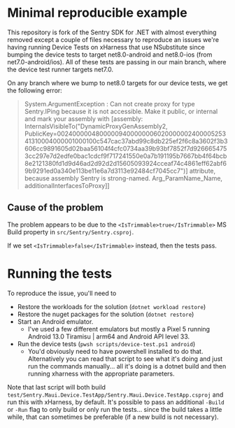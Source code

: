 # Minimal reproducible example

This repository is fork of the Sentry SDK for .NET with almost everything removed except a couple of files necessary
to reproduce an issues we're having running Device Tests on xHarness that use NSubstitute since bumping the device tests
to target net8.0-android and net8.0-ios (from net7.0-android/ios). All of these tests are passing in our main branch, 
where the device test runner targets net7.0. 

On any branch where we bump to net8.0 targets for our device tests, we get the following error:

> System.ArgumentException : Can not create proxy for type Sentry.IPing because it is not accessible. Make it public, or internal and mark your assembly with [assembly: InternalsVisibleTo(\"DynamicProxyGenAssembly2, PublicKey=0024000004800000940000000602000000240000525341310004000001000100c547cac37abd99c8db225ef2f6c8a3602f3b3606cc9891605d02baa56104f4cfc0734aa39b93bf7852f7d9266654753cc297e7d2edfe0bac1cdcf9f717241550e0a7b191195b7667bb4f64bcb8e2121380fd1d9d46ad2d92d2d15605093924cceaf74c4861eff62abf69b9291ed0a340e113be11e6a7d3113e92484cf7045cc7\")] attribute, because assembly Sentry is strong-named. Arg_ParamName_Name, additionalInterfacesToProxy]]

## Cause of the problem

The problem appears to be due to the `<IsTrimmable>true</IsTrimmable>` MS Build property in `src/Sentry/Sentry.csproj`.

If we set `<IsTrimmable>false</IsTrimmable>` instead, then the tests pass.

# Running the tests

To reproduce the issue, you'll need to
- Restore the workloads for the solution (`dotnet workload restore`)
- Restore the nuget packages for the solution (`dotnet restore`)
- Start an Android emulator. 
  - I've used a few different emulators but mostly a Pixel 5 running Android 13.0 Tiramisu | arm64 and Android API level 33. 
- Run the device tests (`pwsh scripts/device-test.ps1 android`)
  - You'd obviously need to have powershell installed to do that. Alternatively you can read that script to see what it's doing and just run the commands manually... all it's doing is a dotnet build and then running xharness with the appropriate parameters.  

Note that last script will both build `test/Sentry.Maui.Device.TestApp/Sentry.Maui.Device.TestApp.csproj` and run this
with xHarness, by default. It's possible to pass an additional `-Build` or `-Run` flag to only build or only run the 
tests... since the build takes a little while, that can sometimes be preferable (if a new build is not necessary).
